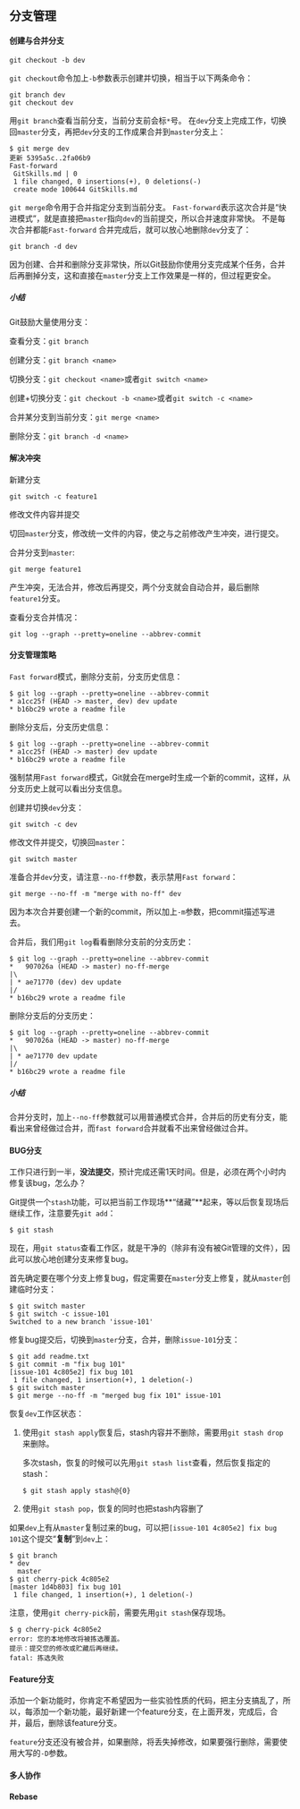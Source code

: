 ## 分支管理

#### 创建与合并分支

```shell
git checkout -b dev
```

`git checkout`命令加上`-b`参数表示创建并切换，相当于以下两条命令：

```shell
git branch dev
git checkout dev
```

用`git branch`查看当前分支，当前分支前会标`*`号。
在`dev`分支上完成工作，切换回`master`分支，再把`dev`分支的工作成果合并到`master`分支上：

```shell
$ git merge dev
更新 5395a5c..2fa06b9
Fast-forward
 GitSkills.md | 0
 1 file changed, 0 insertions(+), 0 deletions(-)
 create mode 100644 GitSkills.md
```

`git merge`命令用于合并指定分支到当前分支。
`Fast-forward`表示这次合并是“快进模式”，就是直接把`master`指向`dev`的当前提交，所以合并速度非常快。
不是每次合并都能`Fast-forward`
合并完成后，就可以放心地删除`dev`分支了：

```shell
git branch -d dev
```

因为创建、合并和删除分支非常快，所以Git鼓励你使用分支完成某个任务，合并后再删掉分支，这和直接在`master`分支上工作效果是一样的，但过程更安全。

##### 小结

Git鼓励大量使用分支：

查看分支：`git branch`

创建分支：`git branch <name>`

切换分支：`git checkout <name>`或者`git switch <name>`

创建+切换分支：`git checkout -b <name>`或者`git switch -c <name>`

合并某分支到当前分支：`git merge <name>`

删除分支：`git branch -d <name>`

#### 解决冲突

新建分支

```shell
git switch -c feature1
```

修改文件内容并提交

切回`master`分支，修改统一文件的内容，使之与之前修改产生冲突，进行提交。

合并分支到`master`:

```shell
git merge feature1
```

产生冲突，无法合并，修改后再提交，两个分支就会自动合并，最后删除`feature1`分支。

查看分支合并情况：

```shell
git log --graph --pretty=oneline --abbrev-commit
```

#### 分支管理策略

`Fast forward`模式，删除分支前，分支历史信息：

```shell
$ git log --graph --pretty=oneline --abbrev-commit
* a1cc25f (HEAD -> master, dev) dev update
* b16bc29 wrote a readme file
```

删除分支后，分支历史信息：

```shell
$ git log --graph --pretty=oneline --abbrev-commit
* a1cc25f (HEAD -> master) dev update
* b16bc29 wrote a readme file
```

强制禁用`Fast forward`模式，Git就会在merge时生成一个新的commit，这样，从分支历史上就可以看出分支信息。

创建并切换`dev`分支：

```shell
git switch -c dev
```

修改文件并提交，切换回`master`：

```shell
git switch master
```

准备合并`dev`分支，请注意`--no-ff`参数，表示禁用`Fast forward`：

```shell
git merge --no-ff -m "merge with no-ff" dev
```

因为本次合并要创建一个新的commit，所以加上`-m`参数，把commit描述写进去。

合并后，我们用`git log`看看删除分支前的分支历史：

```shell
$ git log --graph --pretty=oneline --abbrev-commit
*   907026a (HEAD -> master) no-ff-merge
|\  
| * ae71770 (dev) dev update
|/  
* b16bc29 wrote a readme file
```

删除分支后的分支历史：

```shell
$ git log --graph --pretty=oneline --abbrev-commit
*   907026a (HEAD -> master) no-ff-merge
|\  
| * ae71770 dev update
|/  
* b16bc29 wrote a readme file
```

##### 小结

合并分支时，加上`--no-ff`参数就可以用普通模式合并，合并后的历史有分支，能看出来曾经做过合并，而`fast forward`合并就看不出来曾经做过合并。

#### BUG分支

工作只进行到一半，**没法提交**，预计完成还需1天时间。但是，必须在两个小时内修复该bug，怎么办？

Git提供一个`stash`功能，可以把当前工作现场**“储藏”**起来，等以后恢复现场后继续工作，注意要先`git add`：

```shell
$ git stash
```

现在，用`git status`查看工作区，就是干净的（除非有没有被Git管理的文件），因此可以放心地创建分支来修复bug。

首先确定要在哪个分支上修复bug，假定需要在`master`分支上修复，就从`master`创建临时分支：

```shell
$ git switch master
$ git switch -c issue-101
Switched to a new branch 'issue-101'
```

修复bug提交后，切换到`master`分支，合并，删除`issue-101`分支：

```shell
$ git add readme.txt 
$ git commit -m "fix bug 101"
[issue-101 4c805e2] fix bug 101
 1 file changed, 1 insertion(+), 1 deletion(-)
$ git switch master
$ git merge --no-ff -m "merged bug fix 101" issue-101
```

恢复`dev`工作区状态：

1. 使用`git stash apply`恢复后，stash内容并不删除，需要用`git stash drop`来删除。

   多次stash，恢复的时候可以先用`git stash list`查看，然后恢复指定的stash：

   ```shell
   $ git stash apply stash@{0}
   ```

2. 使用`git stash pop`，恢复的同时也把stash内容删了

如果`dev`上有从`master`复制过来的bug，可以把`[issue-101 4c805e2] fix bug 101`这个提交“**复制**”到`dev`上：

```shell
$ git branch
* dev
  master
$ git cherry-pick 4c805e2
[master 1d4b803] fix bug 101
 1 file changed, 1 insertion(+), 1 deletion(-)
```

注意，使用`git cherry-pick`前，需要先用`git stash`保存现场。

```shell
$ g cherry-pick 4c805e2
error: 您的本地修改将被拣选覆盖。
提示：提交您的修改或贮藏后再继续。
fatal: 拣选失败
```

#### Feature分支

添加一个新功能时，你肯定不希望因为一些实验性质的代码，把主分支搞乱了，所以，每添加一个新功能，最好新建一个feature分支，在上面开发，完成后，合并，最后，删除该feature分支。

`feature`分支还没有被合并，如果删除，将丢失掉修改，如果要强行删除，需要使用大写的`-D`参数。

#### 多人协作

#### Rebase

